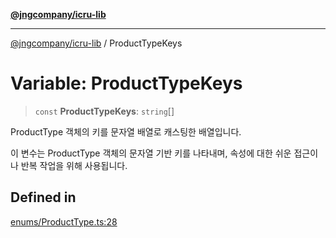 [**@jngcompany/icru-lib**](../README.md)

***

[@jngcompany/icru-lib](../globals.md) / ProductTypeKeys

# Variable: ProductTypeKeys

> `const` **ProductTypeKeys**: `string`[]

ProductType 객체의 키를 문자열 배열로 캐스팅한 배열입니다.

이 변수는 ProductType 객체의 문자열 기반 키를 나타내며,
속성에 대한 쉬운 접근이나 반복 작업을 위해 사용됩니다.

## Defined in

[enums/ProductType.ts:28](https://github.com/jngcompany/icru-lib/blob/761e262af29fb19aea42bf1fcdb824ee624d8160/src/enums/ProductType.ts#L28)

